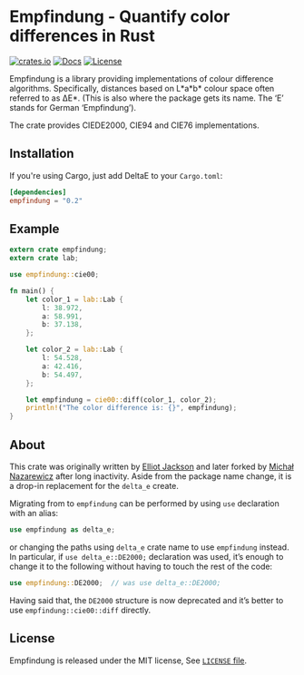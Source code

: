 # Empfindung - Quantify color differences in Rust

[![crates.io](https://img.shields.io/crates/v/empfindung)](https://crates.io/crates/empfindung)
[![Docs](https://docs.rs/empfindung/badge.svg)](https://docs.rs/empfindung)
[![License](https://img.shields.io/badge/license-MIT-blue.svg)](https://github.com/mina86/empfindung/blob/master/LICENSE)

Empfindung is a library providing implementations of colour difference
algorithms.  Specifically, distances based on L\*a\*b\* colour space
often referred to as ΔE*.  (This is also where the package gets its
name.  The ‘E’ stands for German ‘Empfindung’).

The crate provides CIEDE2000, CIE94 and CIE76 implementations.

## Installation

If you're using Cargo, just add DeltaE to your `Cargo.toml`:

```toml
[dependencies]
empfindung = "0.2"
```

## Example

```rust
extern crate empfindung;
extern crate lab;

use empfindung::cie00;

fn main() {
    let color_1 = lab::Lab {
        l: 38.972,
        a: 58.991,
        b: 37.138,
    };

    let color_2 = lab::Lab {
        l: 54.528,
        a: 42.416,
        b: 54.497,
    };

    let empfindung = cie00::diff(color_1, color_2);
    println!("The color difference is: {}", empfindung);
}
```

## About

This crate was originally written by [Elliot
Jackson](https://elliotekj.com) and later forked by [Michał
Nazarewicz](https://mina86.com) after long inactivity.  Aside from the
package name change, it is a drop-in replacement for the `delta_e`
create.

Migrating from to `empfindung` can be performed by using `use`
declaration with an alias:

```rust
use empfindung as delta_e;
```

or changing the paths using `delta_e` crate name to use `empfindung`
instead.  In particular, if `use delta_e::DE2000;` declaration was
used, it’s enough to change it to the following without having to
touch the rest of the code:

```rust
use empfindung::DE2000;  // was use delta_e::DE2000;
```

Having said that, the `DE2000` structure is now deprecated and it’s
better to use `empfindung::cie00::diff` directly.

## License

Empfindung is released under the MIT license, See [`LICENSE`
file](https://github.com/mina86/empfindung/blob/master/LICENSE).
